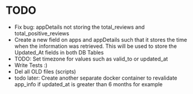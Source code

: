 # TODO

- Fix bug: appDetails not storing the total_reviews and total_positive_reviews
- Create a new field on apps and appDetails such that it stores the time when the information was retrieved. This will be used to store the Updated_At fields in both DB Tables
- TODO: Set timezone for values such as valid_to or updated_at
- Write Tests :)
- Del all OLD files (scripts)
- todo later: Create another separate docker container to revalidate app_info if updated_at is greater than 6 months for example
